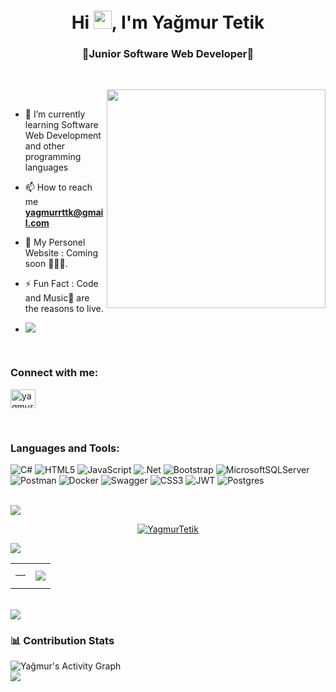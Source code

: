 <h1 align="center">Hi <img src="https://media.giphy.com/media/hvRJCLFzcasrR4ia7z/giphy.gif" width="29px">, I'm Yağmur Tetik</h1>
<h3 align="center">🌟Junior Software Web Developer🌟</h3>

<br>

<p><img align="right" style="height:350px;" src="[https://user-images.githubusercontent.com/74038190/221352975-94759904-aa4c-4032-a8ab-b546efb9c478.gif](https://user-images.githubusercontent.com/74038190/219923809-b86dc415-a0c2-4a38-bc88-ad6cf06395a8.gif)" alt="" /></p>

<br>

- 🌱 I’m currently learning Software Web Development and other programming languages

- 📫 How to reach me **yagmurrttk@gmail.com**
  
- 🚀 My Personel Website : Coming soon 👩🏻‍💻.

- ⚡ Fun Fact : Code and Music🎵 are the reasons to live.

- [![](https://visitcount.itsvg.in/api?id=yagmurttk&icon=0&color=12)](https://visitcount.itsvg.in)
 
<br>

<h3 align="left">Connect with me:</h3>

<p align="left">
  <a href="https://www.linkedin.com/in/yagmurrttk/" target="blank"><img align="center"
      src="https://raw.githubusercontent.com/rahuldkjain/github-profile-readme-generator/master/src/images/icons/Social/linked-in-alt.svg"
      alt="yagmur" height="30" width="40" /></a>
</p>

<br>

<!-- Languages and Tools -->
<h3 align="left">Languages and Tools:</h3>
<p align="left" witdh="320" height="320">
  <img src="https://img.shields.io/badge/c%23-%23239120.svg?style=for-the-badge&amp;logo=c-sharp&amp;logoColor=white" alt="C#"> 
  <img src="https://img.shields.io/badge/html5-%23E34F26.svg?style=for-the-badge&amp;logo=html5&amp;logoColor=white" alt="HTML5"> 
  <img src="https://img.shields.io/badge/javascript-%23323330.svg?style=for-the-badge&amp;logo=javascript&amp;logoColor=%23F7DF1E" alt="JavaScript"> 
  <img src="https://img.shields.io/badge/.NET-5C2D91?style=for-the-badge&amp;logo=.net&amp;logoColor=white" alt=".Net"> 
  <img src="https://img.shields.io/badge/bootstrap-%23563D7C.svg?style=for-the-badge&amp;logo=bootstrap&amp;logoColor=white" alt="Bootstrap"> 
  <img src="https://img.shields.io/badge/Microsoft%20SQL%20Sever-CC2927?style=for-the-badge&amp;logo=microsoft%20sql%20server&amp;logoColor=white" alt="MicrosoftSQLServer"> 
  <img src="https://img.shields.io/badge/Postman-FF6C37?style=for-the-badge&amp;logo=postman&amp;logoColor=white" alt="Postman"> 
  <img src="https://img.shields.io/badge/docker-%230db7ed.svg?style=for-the-badge&amp;logo=docker&amp;logoColor=white" alt="Docker"> 
  <img src="https://img.shields.io/badge/-Swagger-%23Clojure?style=for-the-badge&amp;logo=swagger&amp;logoColor=white" alt="Swagger"> 
  <img src="https://img.shields.io/badge/css3-%231572B6.svg?style=for-the-badge&amp;logo=css3&amp;logoColor=white" alt="CSS3">  
  <img src="https://img.shields.io/badge/JWT-black?style=for-the-badge&amp;logo=JSON%20web%20tokens" alt="JWT"> 
  <img src="https://img.shields.io/badge/postgres-%23316192.svg?style=for-the-badge&amp;logo=postgresql&amp;logoColor=white" alt="Postgres">
</p>

<br>

<img src="https://user-images.githubusercontent.com/73097560/115834477-dbab4500-a447-11eb-908a-139a6edaec5c.gif"> 

<p align="center"> 
  <a href="https://github.com/ryo-ma/github-profile-trophy"><img src="https://github-profile-trophy.vercel.app/?username=yagmurttk&&row=1&theme=radical" alt="YagmurTetik" /></a>
</p>

<img src="https://user-images.githubusercontent.com/73097560/115834477-dbab4500-a447-11eb-908a-139a6edaec5c.gif"> 

<br>
  
<table border="0" align="center">
  <tr border="0">
    <td width="50%" align="center">
 <img src="https://github-readme-stats.vercel.app/api?username=yagmurttk&amp;theme=radical&amp;hide_border=false&amp;include_all_commits=false&amp;count_private=false" alt="">
 <hr>
 <img src="https://github-readme-streak-stats.herokuapp.com/?user=yagmurttk&amp;theme=radical&amp;hide_border=false" alt="">
   </td>
  <td width="50%" align="center">
<img  align="center"  src="https://github-readme-stats.anuraghazra1.vercel.app/api/top-langs/?username=yagmurttk&theme=radical&hide_border=true&no-bg=true&no-frame=true&langs_count=6"/>
  </td>
 </tr>
</table>

<br>

<img src="https://user-images.githubusercontent.com/73097560/115834477-dbab4500-a447-11eb-908a-139a6edaec5c.gif"> 

### 📊 Contribution Stats

<img alt="Yağmur's Activity Graph" src="https://github-readme-activity-graph.vercel.app/graph/?username=yagmurttk&bg_color=1F222E&color=F8D866&line=F85D7F&point=FFFFFF&hide_border=true" />

<br>

<img src="https://user-images.githubusercontent.com/73097560/115834477-dbab4500-a447-11eb-908a-139a6edaec5c.gif"> 

<br>
